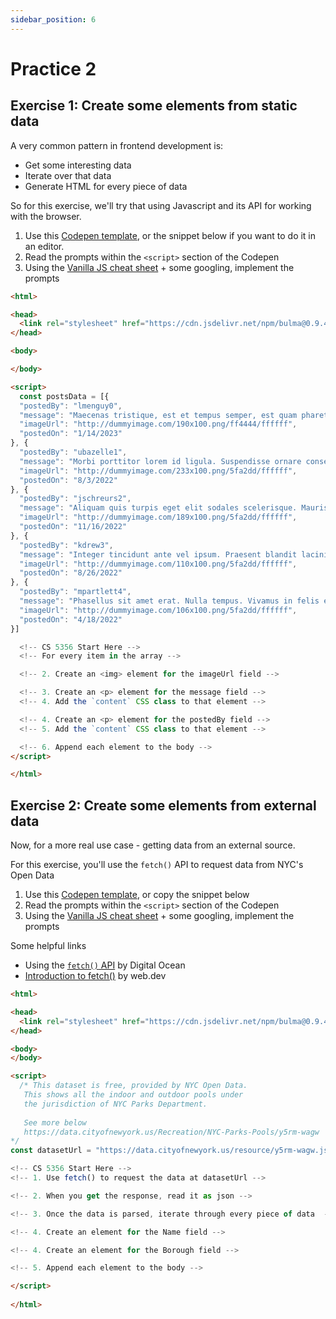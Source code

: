 ```yaml
---
sidebar_position: 6
---
```

# Practice 2

## Exercise 1: Create some elements from static data

A very common pattern in frontend development is:
- Get some interesting data
- Iterate over that data
- Generate HTML for every piece of data

So for this exercise, we'll try that using Javascript and its API for working with the browser.

1. Use this [Codepen template](https://codepen.io/intricatecloud/pen/RwBBYaP), or the snippet below if you want to do it in an editor.
2. Read the prompts within the `<script>` section of the Codepen
3. Using the [Vanilla JS cheat sheet](../resources/vanilla-js-cheatsheet.md) + some googling, implement the prompts

```html
<html>

<head>
  <link rel="stylesheet" href="https://cdn.jsdelivr.net/npm/bulma@0.9.4/css/bulma.min.css">
</head>

<body>

</body>

<script>
  const postsData = [{
  "postedBy": "lmenguy0",
  "message": "Maecenas tristique, est et tempus semper, est quam pharetra magna, ac consequat metus sapien ut nunc. Vestibulum ante ipsum primis in faucibus orci luctus et ultrices posuere cubilia Curae; Mauris viverra diam vitae quam. Suspendisse potenti.",
  "imageUrl": "http://dummyimage.com/190x100.png/ff4444/ffffff",
  "postedOn": "1/14/2023"
}, {
  "postedBy": "ubazelle1",
  "message": "Morbi porttitor lorem id ligula. Suspendisse ornare consequat lectus. In est risus, auctor sed, tristique in, tempus sit amet, sem.",
  "imageUrl": "http://dummyimage.com/233x100.png/5fa2dd/ffffff",
  "postedOn": "8/3/2022"
}, {
  "postedBy": "jschreurs2",
  "message": "Aliquam quis turpis eget elit sodales scelerisque. Mauris sit amet eros. Suspendisse accumsan tortor quis turpis.",
  "imageUrl": "http://dummyimage.com/189x100.png/5fa2dd/ffffff",
  "postedOn": "11/16/2022"
}, {
  "postedBy": "kdrew3",
  "message": "Integer tincidunt ante vel ipsum. Praesent blandit lacinia erat. Vestibulum sed magna at nunc commodo placerat.",
  "imageUrl": "http://dummyimage.com/110x100.png/5fa2dd/ffffff",
  "postedOn": "8/26/2022"
}, {
  "postedBy": "mpartlett4",
  "message": "Phasellus sit amet erat. Nulla tempus. Vivamus in felis eu sapien cursus vestibulum.",
  "imageUrl": "http://dummyimage.com/106x100.png/5fa2dd/ffffff",
  "postedOn": "4/18/2022"
}]

  <!-- CS 5356 Start Here -->
  <!-- For every item in the array -->

  <!-- 2. Create an <img> element for the imageUrl field -->

  <!-- 3. Create an <p> element for the message field -->
  <!-- 4. Add the `content` CSS class to that element -->

  <!-- 4. Create an <p> element for the postedBy field -->
  <!-- 5. Add the `content` CSS class to that element -->

  <!-- 6. Append each element to the body -->
</script>

</html>
```

## Exercise 2: Create some elements from external data

Now, for a more real use case - getting data from an external source.

For this exercise, you'll use the `fetch()` API to request data from NYC's Open Data

1. Use this [Codepen template](https://codepen.io/intricatecloud/pen/gOjdmgP?editors=1010), or copy the snippet below
2. Read the prompts within the `<script>` section of the Codepen
3. Using the [Vanilla JS cheat sheet](../resources/vanilla-js-cheatsheet.md) + some googling, implement the prompts

Some helpful links
- Using the [`fetch()` API](https://www.digitalocean.com/community/tutorials/how-to-use-the-javascript-fetch-api-to-get-data) by Digital Ocean
- [Introduction to fetch()](https://web.dev/introduction-to-fetch/) by web.dev

```html
<html>

<head>
  <link rel="stylesheet" href="https://cdn.jsdelivr.net/npm/bulma@0.9.4/css/bulma.min.css">
</head>

<body>  
</body>

<script>
  /* This dataset is free, provided by NYC Open Data.
   This shows all the indoor and outdoor pools under
   the jurisdiction of NYC Parks Department.
   
   See more below
   https://data.cityofnewyork.us/Recreation/NYC-Parks-Pools/y5rm-wagw
*/ 
const datasetUrl = "https://data.cityofnewyork.us/resource/y5rm-wagw.json"  

<!-- CS 5356 Start Here -->
<!-- 1. Use fetch() to request the data at datasetUrl -->

<!-- 2. When you get the response, read it as json -->

<!-- 3. Once the data is parsed, iterate through every piece of data  -->

<!-- 4. Create an element for the Name field -->

<!-- 4. Create an element for the Borough field -->

<!-- 5. Append each element to the body -->

</script>
  
</html>
```
